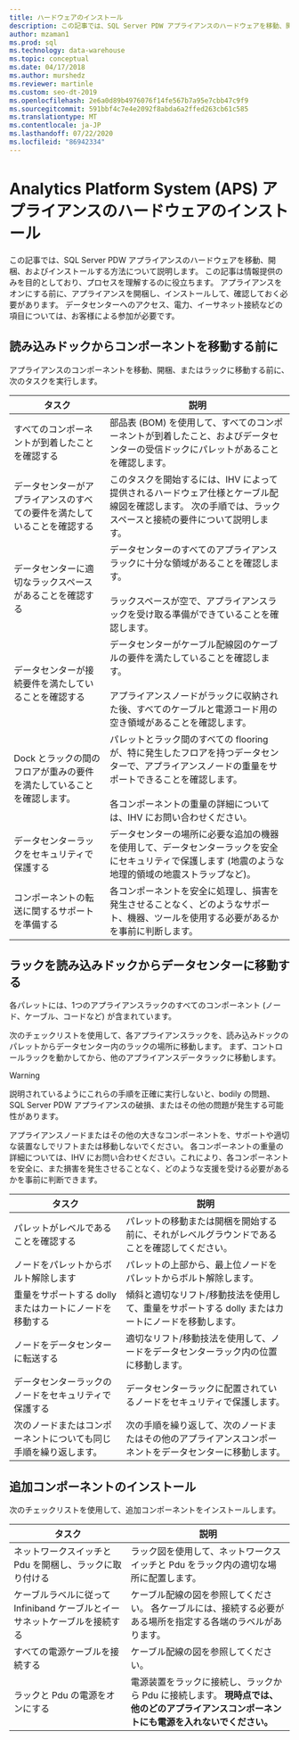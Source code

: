 ```yaml
---
title: ハードウェアのインストール
description: この記事では、SQL Server PDW アプライアンスのハードウェアを移動、開梱、およびインストールする方法について説明します。 この記事は情報提供のみを目的としており、プロセスを理解するのに役立ちます。 アプライアンスをオンにする前に、アプライアンスを開梱し、インストールして、確認しておく必要があります。 データセンターへのアクセス、電力、イーサネット接続などの項目については、お客様による参加が必要です。
author: mzaman1
ms.prod: sql
ms.technology: data-warehouse
ms.topic: conceptual
ms.date: 04/17/2018
ms.author: murshedz
ms.reviewer: martinle
ms.custom: seo-dt-2019
ms.openlocfilehash: 2e6a0d89b4976076f14fe567b7a95e7cbb47c9f9
ms.sourcegitcommit: 591bbf4c7e4e2092f8abda6a2ffed263cb61c585
ms.translationtype: MT
ms.contentlocale: ja-JP
ms.lasthandoff: 07/22/2020
ms.locfileid: "86942334"
---
```

# <a name="hardware-installation-for-analytics-platform-system-aps-appliance"></a>Analytics Platform System (APS) アプライアンスのハードウェアのインストール
この記事では、SQL Server PDW アプライアンスのハードウェアを移動、開梱、およびインストールする方法について説明します。 この記事は情報提供のみを目的としており、プロセスを理解するのに役立ちます。 アプライアンスをオンにする前に、アプライアンスを開梱し、インストールして、確認しておく必要があります。 データセンターへのアクセス、電力、イーサネット接続などの項目については、お客様による参加が必要です。  
  
## <a name="before-you-move-any-components-from-the-loading-dock"></a><a name="BeforeMoving"></a>読み込みドックからコンポーネントを移動する前に  
アプライアンスのコンポーネントを移動、開梱、またはラックに移動する前に、次のタスクを実行します。  
  
|タスク|説明|  
|--------|---------------|  
|すべてのコンポーネントが到着したことを確認する|部品表 (BOM) を使用して、すべてのコンポーネントが到着したこと、およびデータセンターの受信ドックにパレットがあることを確認します。|  
|データセンターがアプライアンスのすべての要件を満たしていることを確認する|このタスクを開始するには、IHV によって提供されるハードウェア仕様とケーブル配線図を確認します。 次の手順では、ラックスペースと接続の要件について説明します。|  
|データセンターに適切なラックスペースがあることを確認する|データセンターのすべてのアプライアンスラックに十分な領域があることを確認します。<br /><br />ラックスペースが空で、アプライアンスラックを受け取る準備ができていることを確認します。|  
|データセンターが接続要件を満たしていることを確認する|データセンターがケーブル配線図のケーブルの要件を満たしていることを確認します。<br /><br />アプライアンスノードがラックに収納された後、すべてのケーブルと電源コード用の空き領域があることを確認します。|  
|Dock とラックの間のフロアが重みの要件を満たしていることを確認します。|パレットとラック間のすべての flooring が、特に発生したフロアを持つデータセンターで、アプライアンスノードの重量をサポートできることを確認します。<br /><br />各コンポーネントの重量の詳細については、IHV にお問い合わせください。|  
|データセンターラックをセキュリティで保護する|データセンターの場所に必要な追加の機器を使用して、データセンターラックを安全にセキュリティで保護します (地震のような地理的領域の地震ストラップなど)。|  
|コンポーネントの転送に関するサポートを準備する|各コンポーネントを安全に処理し、損害を発生させることなく、どのようなサポート、機器、ツールを使用する必要があるかを事前に判断します。|  
  
## <a name="move-the-racks-from-the-loading-dock-into-the-data-center"></a><a name="Moving"></a>ラックを読み込みドックからデータセンターに移動する  
各パレットには、1つのアプライアンスラックのすべてのコンポーネント (ノード、ケーブル、コードなど) が含まれています。  
  
次のチェックリストを使用して、各アプライアンスラックを、読み込みドックのパレットからデータセンター内のラックの場所に移動します。 まず、コントロールラックを動かしてから、他のアプライアンスデータラックに移動します。  
  
> [!WARNING]  
> 説明されているようにこれらの手順を正確に実行しないと、bodily の問題、SQL Server PDW アプライアンスの破損、またはその他の問題が発生する可能性があります。  
>   
> アプライアンスノードまたはその他の大きなコンポーネントを、サポートや適切な装置なしでリフトまたは移動しないでください。 各コンポーネントの重量の詳細については、IHV にお問い合わせください。これにより、各コンポーネントを安全に、また損害を発生させることなく、どのような支援を受ける必要があるかを事前に判断できます。  
  
|タスク|説明|  
|--------|---------------|  
|パレットがレベルであることを確認する|パレットの移動または開梱を開始する前に、それがレベルグラウンドであることを確認してください。|  
|ノードをパレットからボルト解除します|パレットの上部から、最上位ノードをパレットからボルト解除します。|  
|重量をサポートする dolly またはカートにノードを移動する|傾斜と適切なリフト/移動技法を使用して、重量をサポートする dolly またはカートにノードを移動します。|  
|ノードをデータセンターに転送する|適切なリフト/移動技法を使用して、ノードをデータセンターラック内の位置に移動します。|  
|データセンターラックのノードをセキュリティで保護する|データセンターラックに配置されているノードをセキュリティで保護します。|  
|次のノードまたはコンポーネントについても同じ手順を繰り返します。|次の手順を繰り返して、次のノードまたはその他のアプライアンスコンポーネントをデータセンターに移動します。|  
  
## <a name="install-additional-components"></a><a name="AfterMoving"></a>追加コンポーネントのインストール  
次のチェックリストを使用して、追加コンポーネントをインストールします。  
  
|タスク|説明|
|--------|---------------|
|ネットワークスイッチと Pdu を開梱し、ラックに取り付ける|ラック図を使用して、ネットワークスイッチと Pdu をラック内の適切な場所に配置します。|
|ケーブルラベルに従って Infiniband ケーブルとイーサネットケーブルを接続する|ケーブル配線の図を参照してください。 各ケーブルには、接続する必要がある場所を指定する各端のラベルがあります。|
|すべての電源ケーブルを接続する|ケーブル配線の図を参照してください。|
|ラックと Pdu の電源をオンにする|電源装置をラックに接続し、ラックから Pdu に接続します。 **現時点では、他のどのアプライアンスコンポーネントにも電源を入れないでください。**|
  
<!-- MISSING LINKS ## See Also  
[Common Metadata Query Examples &#40;SQL Server PDW&#41;](../sqlpdw/common-metadata-query-examples-sql-server-pdw.md)  -->  
  
